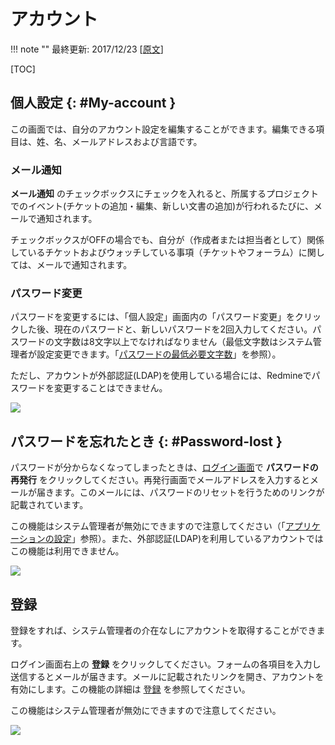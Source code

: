 アカウント
==========

!!! note ""
    最終更新: 2017/12/23
    [[原文](http://www.redmine.org/projects/redmine/wiki/RedmineAccounts/12)]

[TOC]

個人設定 {: #My-account }
--------

この画面では、自分のアカウント設定を編集することができます。編集できる項目は、姓、名、メールアドレスおよび言語です。

### メール通知

**メール通知** のチェックボックスにチェックを入れると、所属するプロジェクトでのイベント(チケットの追加・編集、新しい文書の追加)が行われるたびに、メールで通知されます。

チェックボックスがOFFの場合でも、自分が（作成者または担当者として）関係しているチケットおよびウォッチしている事項（チケットやフォーラム）に関しては、メールで通知されます。

### パスワード変更

パスワードを変更するには、「個人設定」画面内の「パスワード変更」をクリックした後、現在のパスワードと、新しいパスワードを2回入力してください。パスワードの文字数は8文字以上でなければなりません（最低文字数はシステム管理者が設定変更できます。「[パスワードの最低必要文字数](RedmineSettings#Minimum-password-length)」を参照）。

ただし、アカウントが外部認証(LDAP)を使用している場合には、Redmineでパスワードを変更することはできません。

<img src="redmine-myaccount@2x.png" srcset="redmine-myaccount@2x.png 2x">

パスワードを忘れたとき {: #Password-lost }
----------------------

パスワードが分からなくなってしまったときは、[ログイン画面](RedmineLogin)で **パスワードの再発行** をクリックしてください。再発行画面でメールアドレスを入力するとメールが届きます。このメールには、パスワードのリセットを行うためのリンクが記載されています。

この機能はシステム管理者が無効にできますので注意してください（「[アプリケーションの設定](RedmineSettings#Lost-password)」参照）。また、外部認証(LDAP)を利用しているアカウントではこの機能は利用できません。

<img src="lost-password@2x.png" srcset="lost-password@2x.png 2x">

登録
----

登録をすれば、システム管理者の介在なしにアカウントを取得することができます。

ログイン画面右上の **登録** をクリックしてください。フォームの各項目を入力し送信するとメールが届きます。メールに記載されたリンクを開き、アカウントを有効にします。この機能の詳細は [登録](RedmineRegister) を参照してください。

この機能はシステム管理者が無効にできますので注意してください。

<img src="register@2x.png" srcset="register@2x.png 2x">

